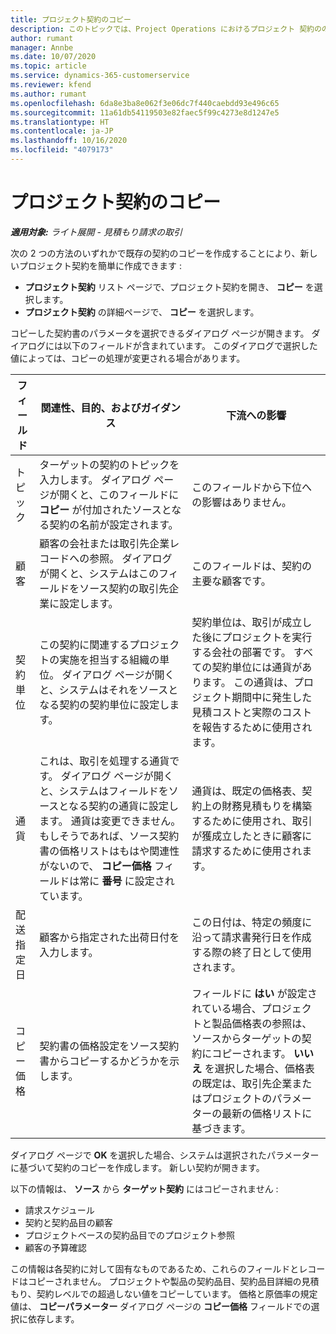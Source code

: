 ```yaml
---
title: プロジェクト契約のコピー
description: このトピックでは、Project Operations におけるプロジェクト 契約ののコピーについて説明します。
author: rumant
manager: Annbe
ms.date: 10/07/2020
ms.topic: article
ms.service: dynamics-365-customerservice
ms.reviewer: kfend
ms.author: rumant
ms.openlocfilehash: 6da8e3ba8e062f3e06dc7f440caebdd93e496c65
ms.sourcegitcommit: 11a61db54119503e82faec5f99c4273e8d1247e5
ms.translationtype: HT
ms.contentlocale: ja-JP
ms.lasthandoff: 10/16/2020
ms.locfileid: "4079173"
---
```

# <a name="copying-project-contracts"></a>プロジェクト契約のコピー

_**適用対象:** ライト展開 - 見積もり請求の取引_

次の 2 つの方法のいずれかで既存の契約のコピーを作成することにより、新しいプロジェクト契約を簡単に作成できます : 

  - **プロジェクト契約** リスト ページで、プロジェクト契約を開き、 **コピー** を選択します。
  - **プロジェクト契約** の詳細ページで、 **コピー** を選択します。

コピーした契約書のパラメータを選択できるダイアログ ページが開きます。 ダイアログには以下のフィールドが含まれています。 このダイアログで選択した値によっては、コピーの処理が変更される場合があります。

| **フィールド** | **関連性、目的、およびガイダンス** | **下流への影響** |
| --- | --- | --- |
| トピック | ターゲットの契約のトピックを入力します。 ダイアログ ページが開くと、このフィールドに **コピー** が付加されたソースとなる契約の名前が設定されます。 | このフィールドから下位への影響はありません。 |
| 顧客 | 顧客の会社または取引先企業レコードへの参照。 ダイアログが開くと、システムはこのフィールドをソース契約の取引先企業に設定します。 | このフィールドは、契約の主要な顧客です。 |
| 契約単位 | この契約に関連するプロジェクトの実施を担当する組織の単位。 ダイアログ ページが開くと、システムはそれをソースとなる契約の契約単位に設定します。 | 契約単位は、取引が成立した後にプロジェクトを実行する会社の部署です。 すべての契約単位には通貨があります。 この通貨は、プロジェクト期間中に発生した見積コストと実際のコストを報告するために使用されます。 |
| 通貨 | これは、取引を処理する通貨です。 ダイアログ ページが開くと、システムはフィールドをソースとなる契約の通貨に設定します。 通貨は変更できません。 もしそうであれば、ソース契約書の価格リストはもはや関連性がないので、 **コピー価格** フィールドは常に **番号** に設定されています。 | 通貨は、既定の価格表、契約上の財務見積もりを構築するために使用され、取引が獲成立したときに顧客に請求するために使用されます。 |
| 配送指定日 | 顧客から指定された出荷日付を入力します。 | この日付は、特定の頻度に沿って請求書発行日を作成する際の終了日として使用されます。 |
| コピー価格 | 契約書の価格設定をソース契約書からコピーするかどうかを示します。 | フィールドに **はい** が設定されている場合、プロジェクトと製品価格表の参照は、ソースからターゲットの契約にコピーされます。 **いいえ** を選択した場合、価格表の既定は、取引先企業またはプロジェクトのパラメーターの最新の価格リストに基づきます。 |

ダイアログ ページで **OK** を選択した場合、システムは選択されたパラメーターに基づいて契約のコピーを作成します。 新しい契約が開きます。

以下の情報は、 **ソース** から **ターゲット契約** にはコピーされません :

  - 請求スケジュール
  - 契約と契約品目の顧客
  - プロジェクトベースの契約品目でのプロジェクト参照
  - 顧客の予算確認

この情報は各契約に対して固有なものであるため、これらのフィールドとレコードはコピーされません。 プロジェクトや製品の契約品目、契約品目詳細の見積もり、契約レベルでの超過しない値をコピーしています。 価格と原価率の規定値は、 **コピーパラメーター** ダイアログ ページの **コピー価格** フィールドでの選択に依存します。
